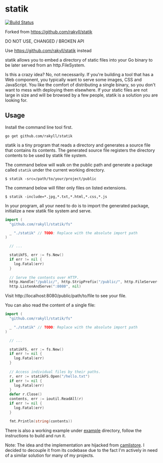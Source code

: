 # statik

[![Build Status](https://travis-ci.org/rakyll/statik.svg?branch=master)](https://travis-ci.org/rakyll/statik)

Forked from https://github.com/rakyll/statik

DO NOT USE, CHANGED / BROKEN API 

Use https://github.com/rakyll/statik instead

statik allows you to embed a directory of static files into your Go binary to be later served from an http.FileSystem.

Is this a crazy idea? No, not necessarily. If you're building a tool that has a Web component, you typically want to serve some images, CSS and JavaScript. You like the comfort of distributing a single binary, so you don't want to mess with deploying them elsewhere. If your static files are not large in size and will be browsed by a few people, statik is a solution you are looking for.

## Usage

Install the command line tool first.

	go get github.com/rakyll/statik

statik is a tiny program that reads a directory and generates a source file that contains its contents. The generated source file registers the directory contents to be used by statik file system.

The command below will walk on the public path and generate a package called `statik` under the current working directory.

    $ statik -src=/path/to/your/project/public

The command below will filter only files on listed extensions.

    $ statik -include=*.jpg,*.txt,*.html,*.css,*.js

In your program, all your need to do is to import the generated package, initialize a new statik file system and serve.

~~~ go
import (
  "github.com/rakyll/statik/fs"

  _ "./statik" // TODO: Replace with the absolute import path
)

  // ...

  statikFS, err := fs.New()
  if err != nil {
    log.Fatal(err)
  }
  
  // Serve the contents over HTTP.
  http.Handle("/public/", http.StripPrefix("/public/", http.FileServer(statikFS)))
  http.ListenAndServe(":8080", nil)
~~~

Visit http://localhost:8080/public/path/to/file to see your file.

You can also read the content of a single file:

~~~ go
import (
  "github.com/rakyll/statik/fs"

  _ "./statik" // TODO: Replace with the absolute import path
)

  // ...

  statikFS, err := fs.New()
  if err != nil {
    log.Fatal(err)
  }
  
  // Access individual files by their paths.
  r, err := statikFS.Open("/hello.txt")
  if err != nil {
    log.Fatal(err)
  }    
  defer r.Close()
  contents, err := ioutil.ReadAll(r)
  if err != nil {
    log.Fatal(err)
  }

  fmt.Println(string(contents))
~~~

There is also a working example under [example](https://github.com/rakyll/statik/tree/master/example) directory, follow the instructions to build and run it.

Note: The idea and the implementation are hijacked from [camlistore](http://camlistore.org/). I decided to decouple it from its codebase due to the fact I'm actively in need of a similar solution for many of my projects.
